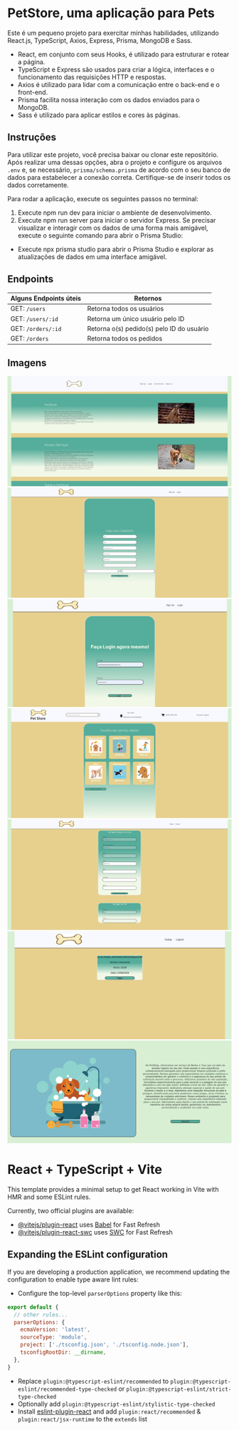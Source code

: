 # PetStore, uma aplicação para Pets

Este é um pequeno projeto para exercitar minhas habilidades, utilizando React.js, TypeScript, Axios, Express, Prisma, MongoDB e Sass.
* React, em conjunto com seus Hooks, é utilizado para estruturar e rotear a página.
* TypeScript e Express são usados para criar a lógica, interfaces e o funcionamento das requisições HTTP e respostas.
* Axios é utilizado para lidar com a comunicação entre o back-end e o front-end.
* Prisma facilita nossa interação com os dados enviados para o MongoDB.
* Sass é utilizado para aplicar estilos e cores às páginas.

## Instruções

Para utilizar este projeto, você precisa baixar ou clonar este repositório. Após realizar uma dessas opções, abra o projeto e configure os arquivos `.env` e, se necessário, `prisma/schema.prisma` de acordo com o seu banco de dados para estabelecer a conexão correta. Certifique-se de inserir todos os dados corretamente.

Para rodar a aplicação, execute os seguintes passos no terminal:

1. Execute npm run dev para iniciar o ambiente de desenvolvimento.
2. Execute npm run server para iniciar o servidor Express.
Se precisar visualizar e interagir com os dados de uma forma mais amigável, execute o seguinte comando para abrir o Prisma Studio:

* Execute npx prisma studio para abrir o Prisma Studio e explorar as atualizações de dados em uma interface amigável.

## Endpoints
Alguns Endpoints úteis   | Retornos
--------- | ------
GET: `/users` | Retorna todos os usuários
GET: `/users/:id` | Retorna um único usuário pelo ID
GET: `/orders/:id` | Retorna o(s) pedido(s) pelo ID do usuário
GET: `/orders` | Retorna todos os pedidos

## Imagens

![HomePage](./src/imgs/HomePageVet.png)
![SignUp](./src/imgs/SignUpVet.png)
![Login](./src/imgs/LoginVet.png)
![Store](./src/imgs/StoreVet.png)
![Account](./src/imgs/AccountVet.png)
![Cart](./src/imgs/CartVet.png)
![Details](./src/imgs/DetailsVet.png)



# React + TypeScript + Vite

This template provides a minimal setup to get React working in Vite with HMR and some ESLint rules.

Currently, two official plugins are available:

- [@vitejs/plugin-react](https://github.com/vitejs/vite-plugin-react/blob/main/packages/plugin-react/README.md) uses [Babel](https://babeljs.io/) for Fast Refresh
- [@vitejs/plugin-react-swc](https://github.com/vitejs/vite-plugin-react-swc) uses [SWC](https://swc.rs/) for Fast Refresh

## Expanding the ESLint configuration

If you are developing a production application, we recommend updating the configuration to enable type aware lint rules:

- Configure the top-level `parserOptions` property like this:

```js
export default {
  // other rules...
  parserOptions: {
    ecmaVersion: 'latest',
    sourceType: 'module',
    project: ['./tsconfig.json', './tsconfig.node.json'],
    tsconfigRootDir: __dirname,
  },
}
```

- Replace `plugin:@typescript-eslint/recommended` to `plugin:@typescript-eslint/recommended-type-checked` or `plugin:@typescript-eslint/strict-type-checked`
- Optionally add `plugin:@typescript-eslint/stylistic-type-checked`
- Install [eslint-plugin-react](https://github.com/jsx-eslint/eslint-plugin-react) and add `plugin:react/recommended` & `plugin:react/jsx-runtime` to the `extends` list
